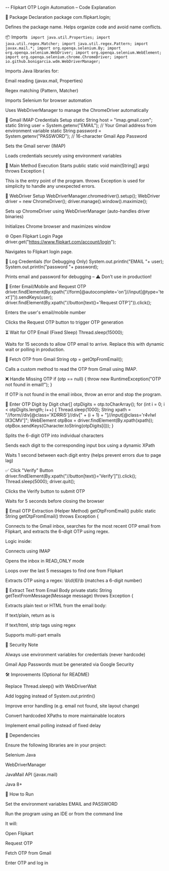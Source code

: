 -- Flipkart OTP Login Automation – Code Explanation

📁 Package Declaration
package com.flipkart.login;


Defines the package name. Helps organize code and avoid name conflicts.

📦 Imports
`` import java.util.Properties;
import java.util.regex.Matcher;
import java.util.regex.Pattern;
import javax.mail.*;
import org.openqa.selenium.By;
import org.openqa.selenium.WebDriver;
import org.openqa.selenium.WebElement;
import org.openqa.selenium.chrome.ChromeDriver;
import io.github.bonigarcia.wdm.WebDriverManager;``


Imports Java libraries for:

Email reading (javax.mail, Properties)

Regex matching (Pattern, Matcher)

Imports Selenium for browser automation

Uses WebDriverManager to manage the ChromeDriver automatically

🔐 Gmail IMAP Credentials Setup
static String host = "imap.gmail.com";
static String user = System.getenv("EMAIL");      // Your Gmail address from environment variable
static String password = System.getenv("PASSWORD"); // 16-character Gmail App Password


Sets the Gmail server (IMAP)

Loads credentials securely using environment variables

🚀 Main Method Execution Starts
public static void main(String[] args) throws Exception {


This is the entry point of the program. throws Exception is used for simplicity to handle any unexpected errors.

🧭 WebDriver Setup
WebDriverManager.chromedriver().setup();
WebDriver driver = new ChromeDriver();
driver.manage().window().maximize();


Sets up ChromeDriver using WebDriverManager (auto-handles driver binaries)

Initializes Chrome browser and maximizes window

🌐 Open Flipkart Login Page
driver.get("https://www.flipkart.com/account/login");


Navigates to Flipkart login page.

🔐 Log Credentials (for Debugging Only)
System.out.println("EMAIL  "+ user);
System.out.println("password  "+ password);


Prints email and password for debugging – ⚠️ Don’t use in production!

📲 Enter Email/Mobile and Request OTP
driver.findElement(By.xpath("//form[@autocomplete='on']//input[@type='text']")).sendKeys(user);
driver.findElement(By.xpath("//button[text()='Request OTP']")).click();


Enters the user's email/mobile number

Clicks the Request OTP button to trigger OTP generation

⏳ Wait for OTP Email (Fixed Sleep)
Thread.sleep(15000);


Waits for 15 seconds to allow OTP email to arrive. Replace this with dynamic wait or polling in production.

📧 Fetch OTP from Gmail
String otp = getOtpFromEmail();


Calls a custom method to read the OTP from Gmail using IMAP.

❌ Handle Missing OTP
if (otp == null) {
    throw new RuntimeException("OTP not found in email!");
}


If OTP is not found in the email inbox, throw an error and stop the program.

🔢 Enter OTP Digit by Digit
char[] otpDigits = otp.toCharArray();
for (int i = 0; i < otpDigits.length; i++) {
    Thread.sleep(1000);
    String xpath = "//form//div[@class='XDRRi5']//div[" + (i + 1) + "]//input[@class='r4vIwl IX3CMV']";
    WebElement otpBox = driver.findElement(By.xpath(xpath));
    otpBox.sendKeys(Character.toString(otpDigits[i]));
}


Splits the 6-digit OTP into individual characters

Sends each digit to the corresponding input box using a dynamic XPath

Waits 1 second between each digit entry (helps prevent errors due to page lag)

✅ Click "Verify" Button
driver.findElement(By.xpath("//button[text()='Verify']")).click();
Thread.sleep(5000);
driver.quit();


Clicks the Verify button to submit OTP

Waits for 5 seconds before closing the browser

📩 Email OTP Extraction (Helper Method)
getOtpFromEmail()
public static String getOtpFromEmail() throws Exception {


Connects to the Gmail inbox, searches for the most recent OTP email from Flipkart, and extracts the 6-digit OTP using regex.

Logic inside:

Connects using IMAP

Opens the inbox in READ_ONLY mode

Loops over the last 5 messages to find one from Flipkart

Extracts OTP using a regex: \\b\\d{6}\\b (matches a 6-digit number)

📄 Extract Text from Email Body
private static String getTextFromMessage(Message message) throws Exception {


Extracts plain text or HTML from the email body:

If text/plain, return as is

If text/html, strip tags using regex

Supports multi-part emails

🔐 Security Note

Always use environment variables for credentials (never hardcode)

Gmail App Passwords must be generated via Google Security

🛠️ Improvements (Optional for README)

Replace Thread.sleep() with WebDriverWait

Add logging instead of System.out.println()

Improve error handling (e.g. email not found, site layout change)

Convert hardcoded XPaths to more maintainable locators

Implement email polling instead of fixed delay

📎 Dependencies

Ensure the following libraries are in your project:

Selenium Java

WebDriverManager

JavaMail API (javax.mail)

Java 8+

📌 How to Run

Set the environment variables EMAIL and PASSWORD

Run the program using an IDE or from the command line

It will:

Open Flipkart

Request OTP

Fetch OTP from Gmail

Enter OTP and log in
